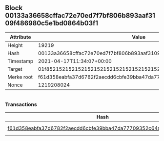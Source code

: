 ## Block 00133a36658cffac72e70ed7f7bf806b893aaf3109f486980c5e1bd0864b03f1

Attribute | Value
--- | ---
Height | 19219
Hash | 00133a36658cffac72e70ed7f7bf806b893aaf3109f486980c5e1bd0864b03f1
Timestamp | 2021-04-17T11:34:07+00:00
Target | 01f8521521521521521521521521521521521521521521521521521521521521
Merke root | f61d358eabfa37d6782f2aecdd6cbfe39bba47da77709352c64a718a7b959638
Nonce | 1219208024

```

```

### Transactions

Hash | Amount
--- | ---
[f61d358eabfa37d6782f2aecdd6cbfe39bba47da77709352c64a718a7b959638](f61d358eabfa37d6782f2aecdd6cbfe39bba47da77709352c64a718a7b959638.md) | 10.00000000 SKEPTI 
